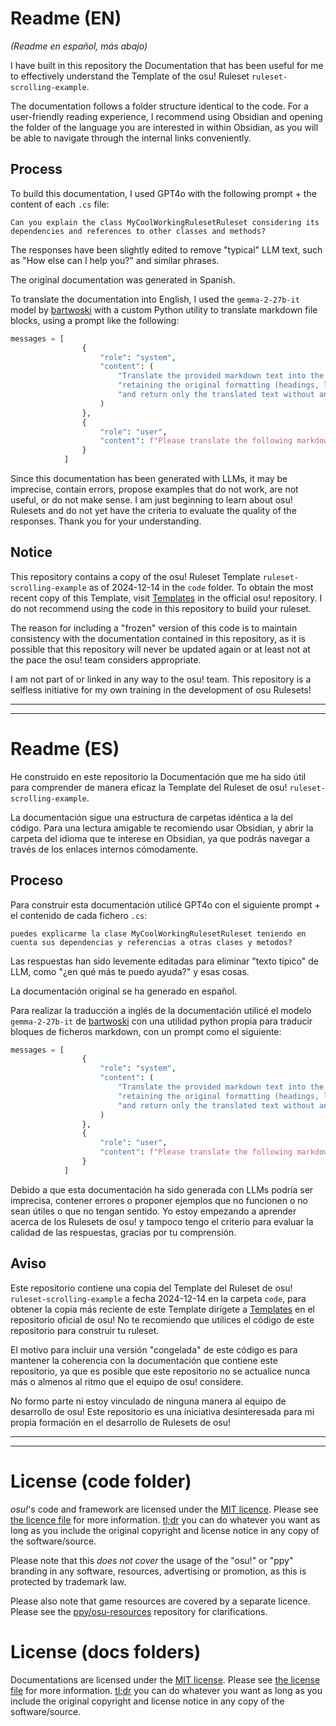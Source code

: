 # Readme (EN)

_(Readme en español, más abajo)_

I have built in this repository the Documentation that has been useful for me to effectively understand the Template of the osu! Ruleset `ruleset-scrolling-example`.

The documentation follows a folder structure identical to the code. For a user-friendly reading experience, I recommend using Obsidian and opening the folder of the language you are interested in within Obsidian, as you will be able to navigate through the internal links conveniently.

## Process

To build this documentation, I used GPT4o with the following prompt + the content of each `.cs` file:

```
Can you explain the class MyCoolWorkingRulesetRuleset considering its dependencies and references to other classes and methods?
```

The responses have been slightly edited to remove "typical" LLM text, such as "How else can I help you?" and similar phrases.

The original documentation was generated in Spanish.

To translate the documentation into English, I used the `gemma-2-27b-it` model by [bartwoski](https://huggingface.co/bartowski/gemma-2-27b-it-GGUF) with a custom Python utility to translate markdown file blocks, using a prompt like the following:

```python
messages = [
                {
                    "role": "system",
                    "content": (
                        "Translate the provided markdown text into the specified target language, "
                        "retaining the original formatting (headings, lists, code blocks, etc.), "
                        "and return only the translated text without any extra explanations."
                    )
                },
                {
                    "role": "user",
                    "content": f"Please translate the following markdown content to {target_language}:\n\n{block}"
                }
            ]
```

Since this documentation has been generated with LLMs, it may be imprecise, contain errors, propose examples that do not work, are not useful, or do not make sense. I am just beginning to learn about osu! Rulesets and do not yet have the criteria to evaluate the quality of the responses. Thank you for your understanding.

## Notice

This repository contains a copy of the osu! Ruleset Template `ruleset-scrolling-example` as of 2024-12-14 in the `code` folder. To obtain the most recent copy of this Template, visit [Templates](https://github.com/ppy/osu/tree/master/Templates) in the official osu! repository. I do not recommend using the code in this repository to build your ruleset.

The reason for including a "frozen" version of this code is to maintain consistency with the documentation contained in this repository, as it is possible that this repository will never be updated again or at least not at the pace the osu! team considers appropriate.

I am not part of or linked in any way to the osu! team. This repository is a selfless initiative for my own training in the development of osu Rulesets!

---
---

# Readme (ES)

He construido en este repositorio la Documentación que me ha sido útil para comprender de manera eficaz la Template del Ruleset de osu! `ruleset-scrolling-example`.

La documentación sigue una estructura de carpetas idéntica a la del código. Para una lectura amigable te recomiendo usar Obsidian, y abrir la carpeta del idioma que te interese en Obsidian, ya que podrás navegar a través de los enlaces internos cómodamente.

## Proceso

Para construir esta documentación utilicé GPT4o con el siguiente prompt + el contenido de cada fichero `.cs`:

```
puedes explicarme la clase MyCoolWorkingRulesetRuleset teniendo en cuenta sus dependencias y referencias a otras clases y metodos?
```

Las respuestas han sido levemente editadas para eliminar "texto típico" de LLM, como "¿en qué más te puedo ayuda?" y esas cosas.

La documentación original se ha generado en español.

Para realizar la traducción a inglés de la documentación utilicé el modelo `gemma-2-27b-it` de [bartwoski](https://huggingface.co/bartowski/gemma-2-27b-it-GGUF) con una utilidad python propia para traducir bloques de ficheros markdown, con un prompt como el siguiente:

```python
messages = [
                {
                    "role": "system",
                    "content": (
                        "Translate the provided markdown text into the specified target language, "
                        "retaining the original formatting (headings, lists, code blocks, etc.), "
                        "and return only the translated text without any extra explanations."
                    )
                },
                {
                    "role": "user",
                    "content": f"Please translate the following markdown content to {target_language}:\n\n{block}"
                }
            ]
```

Debido a que esta documentación ha sido generada con LLMs podría ser imprecisa, contener errores o proponer ejemplos que no funcionen o no sean útiles o que no tengan sentido. Yo estoy empezando a aprender acerca de los Rulesets de osu! y tampoco tengo el criterio para evaluar la calidad de las respuestas, gracias por tu comprensión.

## Aviso

Este repositorio contiene una copia del Template del Ruleset de osu! `ruleset-scrolling-example` a fecha 2024-12-14 en la carpeta `code`, para obtener la copia más reciente de este Template dirígete a [Templates](https://github.com/ppy/osu/tree/master/Templates) en el repositorio oficial de osu! No te recomiendo que utilices el código de este repositorio para construir tu ruleset.

El motivo para incluir una versión "congelada" de este código es para mantener la coherencia con la documentación que contiene este repositorio, ya que es posible que este repositorio no se actualice nunca más o almenos al ritmo que el equipo de osu! considere.

No formo parte ni estoy vinculado de ninguna manera al equipo de desarrollo de osu! Este repositorio es una íniciativa desinteresada para mi propia formación en el desarrollo de Rulesets de osu!

---
---

# License (code folder)


*osu!*'s code and framework are licensed under the [MIT licence](https://opensource.org/licenses/MIT). Please see [the licence file](https://github.com/ppy/osu/blob/master/LICENCE) for more information. [tl;dr](https://tldrlegal.com/license/mit-license) you can do whatever you want as long as you include the original copyright and license notice in any copy of the software/source.

Please note that this *does not cover* the usage of the "osu!" or "ppy" branding in any software, resources, advertising or promotion, as this is protected by trademark law.

Please also note that game resources are covered by a separate licence. Please see the [ppy/osu-resources](https://github.com/ppy/osu-resources) repository for clarifications.


# License (docs folders)

Documentations are licensed under the [MIT license](https://opensource.org/licenses/MIT). Please see [the license file](LICENSE) for more information. [tl;dr](https://tldrlegal.com/license/mit-license) you can do whatever you want as long as you include the original copyright and license notice in any copy of the software/source.
